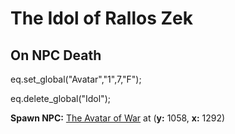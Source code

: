 # The Idol of Rallos Zek


## On NPC Death

eq.set_global("Avatar","1",7,"F");

eq.delete_global("Idol");

**Spawn NPC:**  [The Avatar of War](/npc/113244) at (**y:** 1058, **x:** 1292)